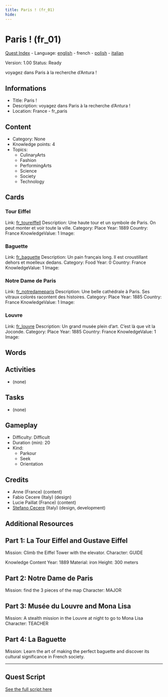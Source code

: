 ```yaml
---
title: Paris ! (fr_01)
hide:
---
```


# Paris ! (fr_01)
[Quest Index](./index.fr.md) - Language: [english](./fr_01.md) - french - [polish](./fr_01.pl.md) - [italian](./fr_01.it.md)

Version: 1.00
Status: Ready

voyagez dans Paris à la recherche d’Antura !

## Informations

- Title: Paris !
- Description: voyagez dans Paris à la recherche d’Antura !
- Location: France - fr_paris
## Content
- Category: None
- Knowledge points: 4
- Topics:
  - CulinaryArts
  - Fashion
  - PerformingArts
  - Science
  - Society
  - Technology

## Cards
### Tour Eiffel
Link: [fr_toureiffell](../cards/index.md#fr_toureiffell)
Description: Une haute tour et un symbole de Paris. On peut monter et voir toute la ville.
Category: Place
Year: 1889
Country: France
KnowledgeValue: 1
Image: 

### Baguette
Link: [fr_baguette](../cards/index.md#fr_baguette)
Description: Un pain français long. Il est croustillant dehors et moelleux dedans.
Category: Food
Year: 0
Country: France
KnowledgeValue: 1
Image: 

### Notre Dame de Paris
Link: [fr_notredameparis](../cards/index.md#fr_notredameparis)
Description: Une belle cathédrale à Paris. Ses vitraux colorés racontent des histoires.
Category: Place
Year: 1885
Country: France
KnowledgeValue: 1
Image: 

### Louvre
Link: [fr_louvre](../cards/index.md#fr_louvre)
Description: Un grand musée plein d’art. C’est là que vit la Joconde.
Category: Place
Year: 1885
Country: France
KnowledgeValue: 1
Image: 

## Words
## Activities
- (none)

## Tasks
- (none)
## Gameplay
- Difficulty: Difficult
- Duration (min): 20
- Kind:
  - Parkour
  - Seek
  - Orientation
## Credits
- Anne (France) (content)
- Fabio Cecere (Italy) (design)
- Lucie Paillat (France) (content)
- [Stefano Cecere](https://stefanocecere.com) (Italy) (design, development)

## Additional Resources


## Part 1: La Tour Eiffel and Gustave Eiffel
Mission: Climb the Eiffel Tower with the elevator.
Character: GUIDE

Knowledge Content
Year: 1889
Material: iron
Height: 300 meters

## Part 2: Notre Dame de Paris
Mission: find the 3 pieces of the map
Character: MAJOR

## Part 3: Musée du Louvre and Mona Lisa
Mission: A stealth mission in the Louvre at night to go to Mona Lisa
Character: TEACHER

## Part 4: La Baguette
Mission: Learn the art of making the perfect baguette and discover its cultural significance in French society.


---

## Quest Script

[See the full script here](./fr_01-script.fr.md)
